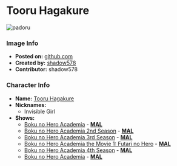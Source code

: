 # Tooru Hagakure

![padoru](https://raw.githubusercontent.com/shadow578/Project-Padoru/master/Padoru/my-hero-academia-toru-hagakure.png "Tooru Hagakure")

### Image Info
* **Posted on:**     [github.com](https://github.com/shadow578/Project-Padoru)
* **Created by:**    [shadow578](https://github.com/shadow578/Project-Padoru/blob/master/table-of-contents/creators/shadow578.md)
* **Contributor:**   shadow578

### Character Info
* **Name:**   [Tooru Hagakure](https://myanimelist.net/character/133730)
* **Nicknames:**
  * Invisible Girl
* **Shows:**
  * [Boku no Hero Academia](https://github.com/shadow578/Project-Padoru/blob/master/table-of-contents/shows/BokunoHeroAcademia.md) - [__MAL__](https://myanimelist.net/anime/31964/Boku_no_Hero_Academia)
  * [Boku no Hero Academia 2nd Season](https://github.com/shadow578/Project-Padoru/blob/master/table-of-contents/shows/BokunoHeroAcademia2ndSeason.md) - [__MAL__](https://myanimelist.net/anime/33486/Boku_no_Hero_Academia_2nd_Season)
  * [Boku no Hero Academia 3rd Season](https://github.com/shadow578/Project-Padoru/blob/master/table-of-contents/shows/BokunoHeroAcademia3rdSeason.md) - [__MAL__](https://myanimelist.net/anime/36456/Boku_no_Hero_Academia_3rd_Season)
  * [Boku no Hero Academia the Movie 1: Futari no Hero](https://github.com/shadow578/Project-Padoru/blob/master/table-of-contents/shows/BokunoHeroAcademiatheMovie1FutarinoHero.md) - [__MAL__](https://myanimelist.net/anime/36896/Boku_no_Hero_Academia_the_Movie_1__Futari_no_Hero)
  * [Boku no Hero Academia 4th Season](https://github.com/shadow578/Project-Padoru/blob/master/table-of-contents/shows/BokunoHeroAcademia4thSeason.md) - [__MAL__](https://myanimelist.net/anime/38408/Boku_no_Hero_Academia_4th_Season)
  * [Boku no Hero Academia](https://github.com/shadow578/Project-Padoru/blob/master/table-of-contents/shows/BokunoHeroAcademia.md) - [__MAL__](https://myanimelist.net/manga/75989/Boku_no_Hero_Academia)



